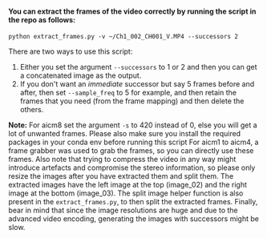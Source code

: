 #### You can extract the frames of the video correctly by running the script in the repo as follows:

```
python extract_frames.py -v ~/Ch1_002_CH001_V.MP4 --successors 2
```

There are two ways to use this script:
1. Either you set the argument ```--successors``` to 1 or 2 and then you can get a concatenated image as the output.
2. If you don't want an _immediate_ successor but say 5 frames before and after, then set ```--sample_freq``` to 5 for
example, and then retain the frames that you need (from the frame mapping) and then delete the others.

**Note:** For aicm8 set the argument ```-s``` to 420 instead of 0, else you will get a lot of unwanted frames.
Please also make sure you install the required packages in your conda env before running this script
For aicm1 to aicm4, a frame grabber was used to grab the frames, so you can directly use these frames.
Also note that trying to compress the video in any way might introduce artefacts and compromise the stereo information,
so please only resize the images after you have extracted them and split them.
The extracted images have the left image at the top (image_02) and the right image at the bottom (image_03).
The split image helper function is also present in the ```extract_frames.py```, to then split the extracted frames.
Finally, bear in mind that since the image resolutions are huge and due to the advanced video encoding, generating the
images with successors might be slow.




